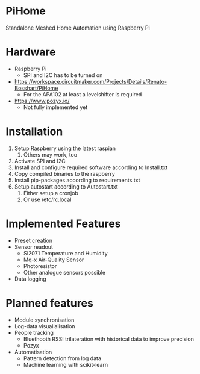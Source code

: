 # PiHome
Standalone Meshed Home Automation using Raspberry Pi

# Hardware
* Raspberry Pi
	* SPI and I2C has to be turned on
* https://workspace.circuitmaker.com/Projects/Details/Renato-Bosshart/PiHome
	* For the APA102 at least a levelshifter is required
* https://www.pozyx.io/
	* Not fully implemented yet

# Installation
1. Setup Raspberry using the latest raspian
	1. Others may work, too
2. Activate SPI and I2C
3. Install and configure required software according to Install.txt
4. Copy compiled binaries to the raspberry
5. Install pip-packages according to requirements.txt
6. Setup autostart according to Autostart.txt
	1. Either setup a cronjob
	2. Or use /etc/rc.local

# Implemented Features
* Preset creation
* Sensor readout
	* Si2071 Temperature and Humidity
	* Mq-x Air-Quality Sensor
	* Photoresistor
	* Other analogue sensors possible
* Data logging

# Planned features
* Module synchronisation
* Log-data visualialisation
* People tracking
	* Bluethooth RSSI trilateration with historical data to improve precision
	* Pozyx
* Automatisation
	* Pattern detection from log data
	* Machine learning with scikit-learn